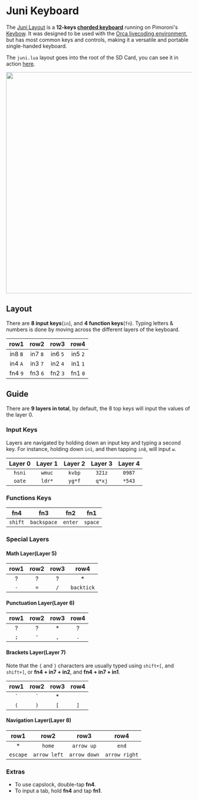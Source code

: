 # Juni Keyboard

The [Juni Layout](http://wiki.xxiivv.com/Juni) is a **12-keys [chorded keyboard](https://en.wikipedia.org/wiki/Chorded_keyboard)** running on Pimoroni's [Keybow](https://learn.pimoroni.com/keybow). It was designed to be used with the [Orca livecoding environment](http://github.com/hundredrabbits/Orca/), but has most common keys and controls, making it a versatile and portable single-handed keyboard.

The `juni.lua` layout goes into the root of the SD Card, you can see it in action [here](https://twitter.com/neauoire/status/1112617902270607360).

<img src='https://wiki.xxiivv.com/media/diary/593.jpg' width='600'/>

## Layout

There are **8 input keys**(`in`), and **4 function keys**(`fn`). Typing letters & numbers is done by moving across the different layers of the keyboard. 

| row1    | row2    | row3    | row4    |
| :-:     | :-:     | :-:     | :-:     |
| in8 `B` | in7 `8` | in6 `5` | in5 `2` |
| in4 `A` | in3 `7` | in2 `4` | in1 `1` |
| fn4 `9` | fn3 `6` | fn2 `3` | fn1 `0` |

## Guide

There are **9 layers in total**, by default, the 8 top keys will input the values of the layer 0.

### Input Keys

Layers are navigated by holding down an input key and typing a second key. For instance, holding down `in1`, and then tapping `in8`, will input `w`. 

| Layer 0 | Layer 1 | Layer 2 | Layer 3 | Layer 4 |
| :-:     | :-:     | :-:     | :-:     | :-:     |
| `hsni`  | `wmuc`  | `kvbp`  | `321z`  | `0987`  |
| `oate`  | `ldr*`  | `yg*f`  | `q*xj`  | `*543`  |

### Functions Keys

| **fn4** | **fn3**     | **fn2** | **fn1** |
| :-:     | :-:         | :-:     | :-:     |
| `shift` | `backspace` | `enter` | `space` |

### Special Layers

#### Math Layer(Layer 5)

| row1 | row2 | row3 | row4       |
| :-:  | :-:  | :-:  | :-:        |
| ?    | ?    | ?    | *          |
| `-`  | `=`  | `/`  | `backtick` |

#### Punctuation Layer(Layer 6)

| row1 | row2 | row3 | row4 |
| :-:  | :-:  | :-:  | :-:  |
| ?    | ?    | *    | ?    |
| `;`  | `'`  | `,`  | `.`  |

#### Brackets Layer(Layer 7)

Note that the `{` and `}` characters are usually typed using `shift+[`, and `shift+]`, or **fn4 + in7 + in2**, and **fn4 + in7 + in1**.

| row1 | row2 | row3 | row4 |
| :-:  | :-:  | :-:  | :-:  |
| `|`  | *    |      |      |
| `(`  | `)`  | `[`  | `]`  |

#### Navigation Layer(Layer 8)

| row1     | row2         | row3         | row4          |
| :-:      | :-:          | :-:          | :-:           |
| *        | `home`       | `arrow up`   | `end`         |
| `escape` | `arrow left` | `arrow down` | `arrow right` |

### Extras

- To use capslock, double-tap **fn4**. 
- To input a tab, hold **fn4** and tap **fn1**.
